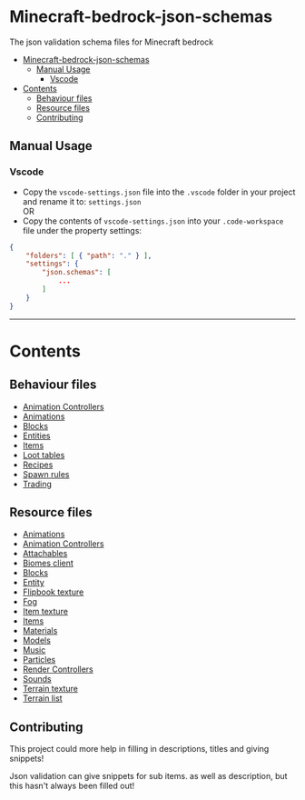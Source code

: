 # Minecraft-bedrock-json-schemas
The json validation schema files for Minecraft bedrock

- [Minecraft-bedrock-json-schemas](#minecraft-bedrock-json-schemas)
	- [Manual Usage](#manual-usage)
		- [Vscode](#vscode)
- [Contents](#contents)
	- [Behaviour files](#behaviour-files)
	- [Resource files](#resource-files)
	- [Contributing](#contributing)

## Manual Usage

### Vscode

- Copy the `vscode-settings.json` file into the `.vscode` folder in your project and rename it to: `settings.json`  
OR
- Copy the contents of `vscode-settings.json` into your `.code-workspace` file under the property settings:

```json
{
	"folders": [ { "path": "." } ],
	"settings": {
		"json.schemas": [
			...
		]
	}
}
```

---
# Contents

## Behaviour files
- [Animation Controllers](behaviour/animation_controllers/animation_controller.json)
- [Animations](behaviour/animations/animations.json)
- [Blocks](behaviour/blocks/blocks.json)
- [Entities](behaviour/entities/entities.json)
- [Items](behaviour/items/items.json)
- [Loot tables](behaviour/loot_tables/loot_tables.json)
- [Recipes](behaviour/recipes/recipes.json)
- [Spawn rules](behaviour/spawn_rules/spawn_rules.json)
- [Trading](behaviour/trading/trading.json)

## Resource files

- [Animations](resource/animations/animations.json)
- [Animation Controllers](resource/animation_controllers/animation_controller.json)
- [Attachables](resource/attachables/attachables.json)
- [Biomes client](resource/biomes_client.json)
- [Blocks](resource/blocks.json)
- [Entity](resource/entity/entities.json)
- [Flipbook texture](resource/textures/flipbook_textures.json)
- [Fog](resource/fog/fog.json)
- [Item texture](resource/textures/item_texture.json)
- [Items](resource/items/items.json)
- [Materials](resource/materials/materials.json)
- [Models](resource/models/entity/model_entity.json)
- [Music](resource/sounds/music_definitions.json)
- [Particles](resource/particles/particles.json)
- [Render Controllers](resource/render_controllers/render_controllers.json)
- [Sounds](resource/sounds/sound_definitions.json)
- [Terrain texture](resource/textures/terrain_texture.json)
- [Terrain list](resource/textures/texture_list.json)

## Contributing
This project could more help in filling in descriptions, titles and giving snippets!

Json validation can give snippets for sub items. as well as description, but this hasn't always been filled out!